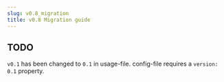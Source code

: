 ```yaml
---
slug: v0.8_migration
title: v0.8 Migration guide
---
```


## TODO


`v0.1` has been changed to `0.1` in usage-file.
config-file requires a `version: 0.1` property.
